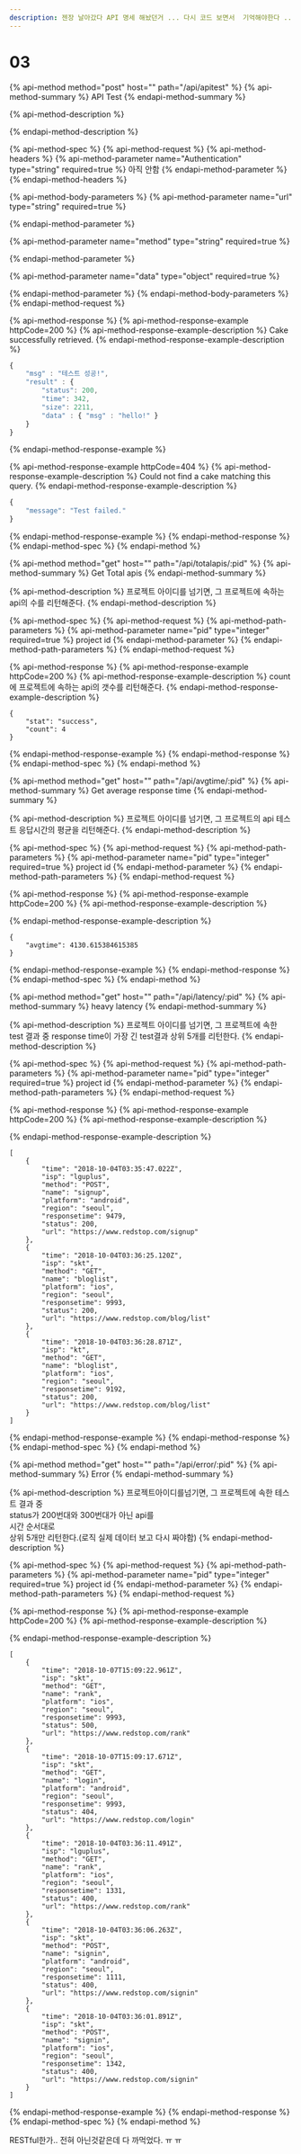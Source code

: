 ```yaml
---
description: 젠장 날아갔다 API 명세 해놨던거 ... 다시 코드 보면서  기억해야한다 .... 아 왜 저장 안되냐고 ㅎㅎ.
---
```


# 03

{% api-method method="post" host="" path="/api/apitest" %}
{% api-method-summary %}
API Test
{% endapi-method-summary %}

{% api-method-description %}

{% endapi-method-description %}

{% api-method-spec %}
{% api-method-request %}
{% api-method-headers %}
{% api-method-parameter name="Authentication" type="string" required=true %}
아직 안함
{% endapi-method-parameter %}
{% endapi-method-headers %}

{% api-method-body-parameters %}
{% api-method-parameter name="url" type="string" required=true %}

{% endapi-method-parameter %}

{% api-method-parameter name="method" type="string" required=true %}

{% endapi-method-parameter %}

{% api-method-parameter name="data" type="object" required=true %}

{% endapi-method-parameter %}
{% endapi-method-body-parameters %}
{% endapi-method-request %}

{% api-method-response %}
{% api-method-response-example httpCode=200 %}
{% api-method-response-example-description %}
Cake successfully retrieved.
{% endapi-method-response-example-description %}

```javascript
{
    "msg" : "테스트 성공!",
    "result" : {
        "status": 200,
        "time": 342,
        "size": 2211,
        "data" : { "msg" : "hello!" }
    }
}
```
{% endapi-method-response-example %}

{% api-method-response-example httpCode=404 %}
{% api-method-response-example-description %}
Could not find a cake matching this query.
{% endapi-method-response-example-description %}

```javascript
{
    "message": "Test failed."
}
```
{% endapi-method-response-example %}
{% endapi-method-response %}
{% endapi-method-spec %}
{% endapi-method %}

{% api-method method="get" host="" path="/api/totalapis/:pid" %}
{% api-method-summary %}
Get Total apis
{% endapi-method-summary %}

{% api-method-description %}
 프로젝트 아이디를 넘기면, 그 프로젝트에 속하는 api의 수를 리턴해준다.
{% endapi-method-description %}

{% api-method-spec %}
{% api-method-request %}
{% api-method-path-parameters %}
{% api-method-parameter name="pid" type="integer" required=true %}
project id
{% endapi-method-parameter %}
{% endapi-method-path-parameters %}
{% endapi-method-request %}

{% api-method-response %}
{% api-method-response-example httpCode=200 %}
{% api-method-response-example-description %}
count에 프로젝트에 속하는 api의 갯수를 리턴해준다.
{% endapi-method-response-example-description %}

```
{
    "stat": "success",
    "count": 4
}
```
{% endapi-method-response-example %}
{% endapi-method-response %}
{% endapi-method-spec %}
{% endapi-method %}

{% api-method method="get" host="" path="/api/avgtime/:pid" %}
{% api-method-summary %}
Get average response time
{% endapi-method-summary %}

{% api-method-description %}
 프로젝트 아이디를 넘기면, 그 프로젝트의 api 테스트 응답시간의 평균을 리턴해준다.
{% endapi-method-description %}

{% api-method-spec %}
{% api-method-request %}
{% api-method-path-parameters %}
{% api-method-parameter name="pid" type="integer" required=true %}
project id
{% endapi-method-parameter %}
{% endapi-method-path-parameters %}
{% endapi-method-request %}

{% api-method-response %}
{% api-method-response-example httpCode=200 %}
{% api-method-response-example-description %}

{% endapi-method-response-example-description %}

```
{
    "avgtime": 4130.615384615385
}
```
{% endapi-method-response-example %}
{% endapi-method-response %}
{% endapi-method-spec %}
{% endapi-method %}

{% api-method method="get" host="" path="/api/latency/:pid" %}
{% api-method-summary %}
heavy latency
{% endapi-method-summary %}

{% api-method-description %}
프로젝트 아이디를 넘기면, 그 프로젝트에 속한 test 결과 중 response time이 가장 긴 test결과 상위 5개를 리턴한다.
{% endapi-method-description %}

{% api-method-spec %}
{% api-method-request %}
{% api-method-path-parameters %}
{% api-method-parameter name="pid" type="integer" required=true %}
project id
{% endapi-method-parameter %}
{% endapi-method-path-parameters %}
{% endapi-method-request %}

{% api-method-response %}
{% api-method-response-example httpCode=200 %}
{% api-method-response-example-description %}

{% endapi-method-response-example-description %}

```
[
    {
        "time": "2018-10-04T03:35:47.022Z",
        "isp": "lguplus",
        "method": "POST",
        "name": "signup",
        "platform": "android",
        "region": "seoul",
        "responsetime": 9479,
        "status": 200,
        "url": "https://www.redstop.com/signup"
    },
    {
        "time": "2018-10-04T03:36:25.120Z",
        "isp": "skt",
        "method": "GET",
        "name": "bloglist",
        "platform": "ios",
        "region": "seoul",
        "responsetime": 9993,
        "status": 200,
        "url": "https://www.redstop.com/blog/list"
    },
    {
        "time": "2018-10-04T03:36:28.871Z",
        "isp": "kt",
        "method": "GET",
        "name": "bloglist",
        "platform": "ios",
        "region": "seoul",
        "responsetime": 9192,
        "status": 200,
        "url": "https://www.redstop.com/blog/list"
    }
]
```
{% endapi-method-response-example %}
{% endapi-method-response %}
{% endapi-method-spec %}
{% endapi-method %}

{% api-method method="get" host="" path="/api/error/:pid" %}
{% api-method-summary %}
Error
{% endapi-method-summary %}

{% api-method-description %}
프로젝트아이디를넘기면, 그 프로젝트에 속한 테스트 결과 중  
 status가 200번대와 300번대가 아닌 api를   
시간 순서대로   
상위 5개만 리턴한다.\(로직 실제 데이터 보고 다시 짜야함\)
{% endapi-method-description %}

{% api-method-spec %}
{% api-method-request %}
{% api-method-path-parameters %}
{% api-method-parameter name="pid" type="integer" required=true %}
project id
{% endapi-method-parameter %}
{% endapi-method-path-parameters %}
{% endapi-method-request %}

{% api-method-response %}
{% api-method-response-example httpCode=200 %}
{% api-method-response-example-description %}

{% endapi-method-response-example-description %}

```
[
    {
        "time": "2018-10-07T15:09:22.961Z",
        "isp": "skt",
        "method": "GET",
        "name": "rank",
        "platform": "ios",
        "region": "seoul",
        "responsetime": 9993,
        "status": 500,
        "url": "https://www.redstop.com/rank"
    },
    {
        "time": "2018-10-07T15:09:17.671Z",
        "isp": "skt",
        "method": "GET",
        "name": "login",
        "platform": "android",
        "region": "seoul",
        "responsetime": 9993,
        "status": 404,
        "url": "https://www.redstop.com/login"
    },
    {
        "time": "2018-10-04T03:36:11.491Z",
        "isp": "lguplus",
        "method": "GET",
        "name": "rank",
        "platform": "ios",
        "region": "seoul",
        "responsetime": 1331,
        "status": 400,
        "url": "https://www.redstop.com/rank"
    },
    {
        "time": "2018-10-04T03:36:06.263Z",
        "isp": "skt",
        "method": "POST",
        "name": "signin",
        "platform": "android",
        "region": "seoul",
        "responsetime": 1111,
        "status": 400,
        "url": "https://www.redstop.com/signin"
    },
    {
        "time": "2018-10-04T03:36:01.891Z",
        "isp": "skt",
        "method": "POST",
        "name": "signin",
        "platform": "ios",
        "region": "seoul",
        "responsetime": 1342,
        "status": 400,
        "url": "https://www.redstop.com/signin"
    }
]
```
{% endapi-method-response-example %}
{% endapi-method-response %}
{% endapi-method-spec %}
{% endapi-method %}

RESTful한가.. 전혀 아닌것같은데 다 까먹었다. ㅠ ㅠ

